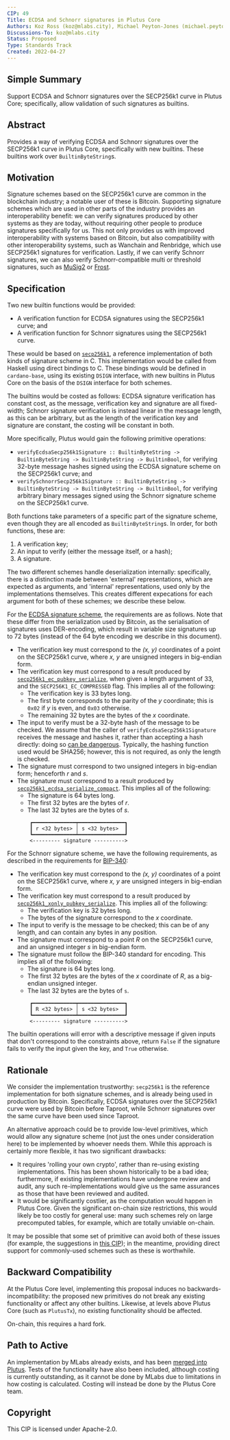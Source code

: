 ```yaml
---
CIP: 49
Title: ECDSA and Schnorr signatures in Plutus Core
Authors: Koz Ross (koz@mlabs.city), Michael Peyton-Jones (michael.peyton-jones@iohk.io), Iñigo Querejeta Azurmendi (querejeta.azurmendi@iohk.io)
Discussions-To: koz@mlabs.city
Status: Proposed
Type: Standards Track
Created: 2022-04-27
---
```

## Simple Summary

Support ECDSA and Schnorr signatures over the SECP256k1 curve in Plutus Core;
specifically, allow validation of such signatures as builtins.

## Abstract

Provides a way of verifying ECDSA and Schnorr signatures over the SECP256k1
curve in Plutus Core, specifically with new builtins. These builtins work over
``BuiltinByteString``s.

## Motivation

Signature schemes based on the SECP256k1 curve are common in the blockchain
industry; a notable user of these is Bitcoin. Supporting signature schemes which
are used in other parts of the industry provides an interoperability benefit: we
can verify signatures produced by other systems as they are today, without
requiring other people to produce signatures specifically for us. This not only
provides us with improved interoperability with systems based on Bitcoin, but
also compatibility with other interoperability systems, such as Wanchain and
Renbridge, which use SECP256k1 signatures for verification. Lastly, if we can
verify Schnorr signatures, we can also verify Schnorr-compatible multi or
threshold signatures, such as [MuSig2](https://eprint.iacr.org/2020/1261.pdf) or
[Frost](https://eprint.iacr.org/2020/852).

## Specification

Two new builtin functions would be provided:

* A verification function for ECDSA signatures using the SECP256k1 curve; and
* A verification function for Schnorr signatures using the SECP256k1 curve.

These would be based on [`secp256k1`](https://github.com/bitcoin-core/secp256k1), 
a reference implementation of both kinds of signature scheme in C. This 
implementation would be called from Haskell using direct bindings to C. These
bindings would be defined in `cardano-base`, using its existing `DSIGN`
interface, with new builtins in Plutus Core on the basis of the `DSIGN`
interface for both schemes.

The builtins would be costed as follows: ECDSA signature verification has
constant cost, as the message, verification key and signature are all
fixed-width; Schnorr signature verification is instead linear in the message
length, as this can be arbitrary, but as the length of the verification key and
signature are constant, the costing will be constant in both.

More specifically, Plutus would gain the following primitive operations:

* `verifyEcdsaSecp256k1Signature :: BuiltinByteString -> BuiltinByteString ->
  BuiltinByteString -> BuiltinBool`, for verifying 32-byte message hashes signed 
  using the ECDSA signature scheme on the SECP256k1 curve; and
* `verifySchnorrSecp256k1Signature :: BuiltinByteString -> BuiltinByteString
  -> BuiltinByteString -> BuiltinBool`, for verifying arbitrary binary messages 
  signed using the Schnorr signature scheme on the SECP256k1 curve.

Both functions take parameters of a specific part of the signature scheme, even
though they are all encoded as `BuiltinByteString`s. In order, for both
functions, these are:

1. A verification key;
2. An input to verify (either the message itself, or a hash);
3. A signature.

The two different schemes handle deserialization internally: specifically, there
is a distinction made between 'external' representations, which are expected as
arguments, and 'internal' representations, used only by the implementations
themselves. This creates different expecations for each argument for both of
these schemes; we describe these below.

For the [ECDSA signature
scheme](https://en.bitcoin.it/wiki/Elliptic_Curve_Digital_Signature_Algorithm),
the requirements are as follows. Note that these differ from the serialization
used by Bitcoin, as the serialisation of signatures uses DER-encoding, which 
result in variable size signatures up to 72 bytes (instead of the 64 byte encoding
we describe in this document).

* The verification key must correspond to the _(x, y)_ coordinates of a point 
  on the SECP256k1 curve, where _x, y_ are unsigned integers in big-endian form.
* The verification key must correspond to a result produced by
  [``secp256k1_ec_pubkey_serialize``](https://github.com/bitcoin-core/secp256k1/blob/master/include/secp256k1.h#L394), 
  when given a length argument of 33, and the ``SECP256K1_EC_COMPRESSED`` flag.
  This implies all of the following:
    * The verification key is 33 bytes long.
    * The first byte corresponds to the parity of the _y_ coordinate; this is
      `0x02` if _y_ is even, and `0x03` otherwise.
    * The remaining 32 bytes are the bytes of the _x_ coordinate.
* The input to verify must be a 32-byte hash of the message to be checked. We 
  assume that the caller of `verifyEcdsaSecp256k1Signature` receives the 
  message and hashes it, rather than accepting a hash directly: doing so 
  [can be dangerous](https://bitcoin.stackexchange.com/a/81116/35586).
  Typically, the hashing function used would be SHA256; however, this is not
  required, as only the length is checked.
* The signature must correspond to two unsigned integers in big-endian form;
  henceforth _r_ and _s_.
* The signature must correspond to a result produced by
  [``secp256k1_ecdsa_serialize_compact``](https://github.com/bitcoin-core/secp256k1/blob/master/include/secp256k1.h#L487).
  This implies all of the following:
    * The signature is 64 bytes long.
    * The first 32 bytes are the bytes of _r_.
    * The last 32 bytes are the bytes of _s_.
  ``` 
      ┏━━━━━━━━━━━━━━┯━━━━━━━━━━━━━━━┓
      ┃ r <32 bytes> │ s <32 bytes>  ┃
      ┗━━━━━━━━━━━━━━┷━━━━━━━━━━━━━━━┛
      <--------- signature ---------->
  ```
For the Schnorr signature scheme, we have the following requirements, as
described in the requirements for [BIP-340](https://github.com/bitcoin/bips/blob/master/bip-0340.mediawiki):

* The verification key must correspond to the _(x, y)_ coordinates of a point 
  on the SECP256k1 curve, where _x, y_ are unsigned integers in big-endian form.
* The verification key must correspond to a result produced by 
  [``secp256k1_xonly_pubkey_serialize``](https://github.com/bitcoin-core/secp256k1/blob/master/include/secp256k1_extrakeys.h#L61).
  This implies all of the following:
    * The verification key is 32 bytes long.
    * The bytes of the signature correspond to the _x_ coordinate.
* The input to verify is the message to be checked; this can be of any length,
  and can contain any bytes in any position.
* The signature must correspond to a point _R_ on the SECP256k1 curve, and an
  unsigned integer _s_ in big-endian form.
* The signature must follow the BIP-340 standard for encoding. This implies all
  of the following:
    * The signature is 64 bytes long.
    * The first 32 bytes are the bytes of the _x_ coordinate of _R_, as a 
      big-endian unsigned integer.
    * The last 32 bytes are the bytes of `s`.
  ``` 
      ┏━━━━━━━━━━━━━━┯━━━━━━━━━━━━━━━┓
      ┃ R <32 bytes> │ s <32 bytes>  ┃
      ┗━━━━━━━━━━━━━━┷━━━━━━━━━━━━━━━┛
      <--------- signature ---------->
  ```

The builtin operations will error with a descriptive message if given inputs
that don't correspond to the constraints above, return `False` if the signature
fails to verify the input given the key, and `True` otherwise.

## Rationale

We consider the implementation trustworthy: `secp256k1` is the reference
implementation for both signature schemes, and is already being used in
production by Bitcoin. Specifically, ECDSA signatures over the SECP256k1 curve
were used by Bitcoin before Taproot, while Schnorr signatures over the same
curve have been used since Taproot.

An alternative approach could be to provide low-level primitives, which would
allow any signature scheme (not just the ones under consideration here) to be
implemented by whoever needs them. While this approach is certainly more
flexible, it has two significant drawbacks:

* It requires 'rolling your own crypto', rather than re-using existing
  implementations. This has been shown historically to be a bad idea;
  furthermore, if existing implementations have undergone review and audit, any
  such re-implementations would give us the same assurances as those that have
  been reviewed and audited.
* It would be significantly costlier, as the computation would happen in Plutus
  Core. Given the significant on-chain size restrictions, this would likely be
  too costly for general use: many such schemes rely on large precomputed
  tables, for example, which are totally unviable on-chain.

It may be possible that some set of primitive can avoid both of these issues
(for example, the suggestions in [this
CIP](https://github.com/cardano-foundation/CIPs/pull/220)); in the meantime,
providing direct support for commonly-used schemes such as these is worthwhile.

## Backward Compatibility

At the Plutus Core level, implementing this proposal induces no
backwards-incompatibility: the proposed new primitives do not break any existing
functionality or affect any other builtins. Likewise, at levels above Plutus
Core (such as `PlutusTx`), no existing functionality should be affected.

On-chain, this requires a hard fork.

## Path to Active

An implementation by MLabs already exists, and has been [merged into
Plutus](https://github.com/input-output-hk/plutus/pull/4368). Tests of the
functionality have also been included, although costing is currently
outstanding, as it cannot be done by MLabs due to limitations in how costing is
calculated. Costing will instead be done by the Plutus Core team.

## Copyright

This CIP is licensed under Apache-2.0.
